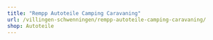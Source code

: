 ```yaml
---
title: "Rempp Autoteile Camping Caravaning"
url: /villingen-schwenningen/rempp-autoteile-camping-caravaning/
shop: Autoteile
---
```

